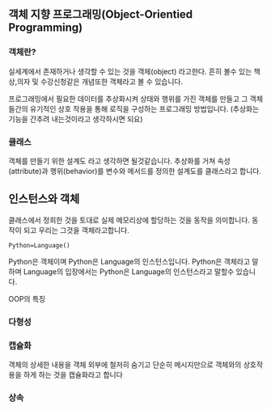 ## 객체 지향 프로그래밍(Object-Orientied Programming)

### 객체란? 
실세계에서 존재하거나 생각할 수 있는 것을 객체(object) 라고한다. 흔히 볼수 있는 책상,의자 및 수강신청같은
개념또한 객체라고 볼 수 있습니다.

프로그래밍에서 필요한 데이터를 추상화시켜 상태와 행위를 가진 객체를 만들고 그 객체들간의 유기적인 상호 작용을
통해 로직을 구성하는 프로그래밍 방법입니다. (추상화는 기능을 간추려 내는것이라고 생각하시면 되요)

### 클래스
객체를 만들기 위한 설계도 라고 생각하면 될것같습니다. 추상화를 거쳐 속성(attribute)과 행위(behavior)를 변수와
메서드를 정의한 설계도를 클래스라고 합니다.

## 인스턴스와 객체
클래스에서 정희한 것을 토대로 실제 메모리상에 할당하는 것을 동작을 의미합니다. 동작이 되고 우리는 그것을
객체라고합니다. 
```
Python=Language()
```
Python은 객체이며 Python은 Language의 인스턴스입니다.
Python은 객체라고 말하며 Language의 입장에서는 Python은
Language의 인스턴스라고 말할수 있습니다.


OOP의 특징

### 다형성

### 캡슐화
객체의 상세한 내용을 객체 외부에 철저히 숨기고 단순히 메시지만으로 객체와의 상호작용을 하게 하는 것을 캡슐화라고 합니다


### 상속
